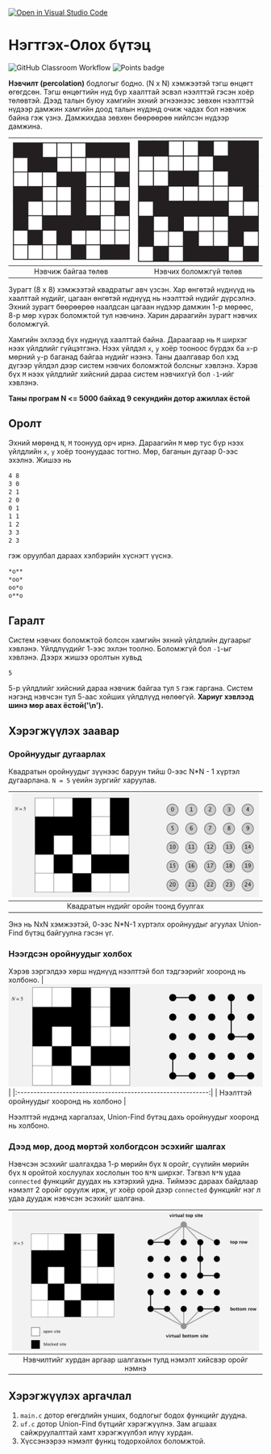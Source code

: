 [![Open in Visual Studio Code](https://classroom.github.com/assets/open-in-vscode-c66648af7eb3fe8bc4f294546bfd86ef473780cde1dea487d3c4ff354943c9ae.svg)](https://classroom.github.com/online_ide?assignment_repo_id=9615895&assignment_repo_type=AssignmentRepo)
# Нэгтгэх-Олох бүтэц
![GitHub Classroom Workflow](../../workflows/GitHub%20Classroom%20Workflow/badge.svg?branch=main) ![Points badge](../../blob/badges/.github/badges/points.svg)

**Нэвчилт (percolation)** бодлогыг бодно. (N x N) хэмжээтэй тэгш өнцөгт өгөгдсөн. Тэгш өнцөгтийн нүд бүр хаалттай эсвэл нээлттэй гэсэн хоёр төлөвтэй. Дээд талын буюу хамгийн эхний эгнээнээс зөвхөн нээлттэй нүдээр дамжин хамгийн доод талын нүдэнд очиж чадах бол нэвчиж байна гэж үзнэ. Дамжихдаа зөвхөн бөөрөөрөө нийлсэн нүдээр дамжина.

| ![Нэвчиж байгаа төлөв](assets/percolates.png) | ![Нэвчих боломжгүй төлөв](assets/nopercolates.png) |
|:---------------------------------------------:|:--------------------------------------------------:|
| Нэвчиж байгаа төлөв                           | Нэвчих боломжгүй төлөв                             |


Зурагт (8 x 8) хэмжээтэй квадратыг авч үзсэн. Хар өнгөтэй нүднүүд нь хаалттай нүдийг, цагаан өнгөтэй нүднүүд нь нээлттэй нүдийг дүрсэлнэ. Эхний зурагт бөөрөөрөө наалдсан цагаан нүдээр дамжин 1-р мөрөөс, 8-р мөр хүрэх боломжтой тул нэвчинэ. Харин дараагийн зурагт нэвчих боломжгүй.

Хамгийн эхлээд бүх нүднүүд хаалттай байна. Дараагаар нь `M` ширхэг нээх үйлдлийг гүйцэтгэнэ. Нээх үйлдэл `x`, `y` хоёр тооноос бүрдэх ба `x`-р мөрний `y`-р баганад байгаа нүдийг нээнэ. Таны даалгавар бол хэд дүгээр үйлдэл дээр систем нэвчих боломжтой болсныг хэвлэнэ. Хэрэв бүх `M` нээх үйлдлийг хийсний дараа систем нэвчихгүй бол `-1`-ийг хэвлэнэ.

**Таны програм N <= 5000 байхад 9 секундийн дотор ажиллах ёстой**

## Оролт
Эхний мөрөнд `N`, `M` тоонууд орч ирнэ. Дараагийн `M` мөр тус бүр нээх үйлдлийн `x`, `y` хоёр тоонуудаас тогтно. Мөр, баганын дугаар 0-ээс эхэлнэ.
Жишээ нь 
```
4 8
3 0
2 1
2 0
0 1
1 1
1 2
3 3
2 3
```
гэж оруулбал дараах хэлбэрийн хүснэгт үүснэ.
```
*o**
*oo*
oo*o
o**o
```

## Гаралт

Систем нэвчих боломжтой болсон хамгийн эхний үйлдлийн дугаарыг хэвлэнэ. Үйлдлүүдийг 1-ээс эхлэн тоолно. Боломжгүй бол `-1`-ыг хэвлэнэ.
Дээрх жишээ оролтын хувьд
```
5
```
5-р үйлдлийг хийсний дараа нэвчиж байгаа тул `5` гэж гаргана. Систем нэгэнд нэвчсэн тул 5-аас хойших үйлдлүүд нөлөөгүй.
**Хариуг хэвлээд шинэ мөр авах ёстой('\n').**

## Хэрэгжүүлэх заавар

### Оройнуудыг дугаарлах

Квадратын оройнуудыг зүүнээс баруун тийш 0-ээс N*N - 1 хүртэл дугаарлана. `N = 5` үеийн зургийг харуулав.

| ![Квадратын нүдийг оройн тоонд буулгах](assets/cell_id.png) |
|:-----------------------------------------------------------:|
| Квадратын нүдийг оройн тоонд буулгах                        |


Энэ нь NxN хэмжээтэй, 0-ээс N*N-1 хүртэлх оройнуудыг агуулах Union-Find бүтэц байгуулна гэсэн үг.

### Нээгдсэн оройнуудыг холбох

Хэрэв зэргэлдээ хөрш нүднүүд нээлттэй бол тэдгээрийг хооронд нь холбоно.
| ![Нээлттэй оройнуудыг хооронд нь холбоно](assets/union.png) |
|:-----------------------------------------------------------:|
| Нээлттэй оройнуудыг хооронд нь холбоно                      |


Нээлттэй нүдэнд харгалзах, Union-Find бүтэц дахь оройнуудыг хооронд нь холбоно.

### Дээд мөр, доод мөртэй холбогдсон эсэхийг шалгах

Нэвчсэн эсэхийг шалгахдаа 1-р мөрийн бүх `N` оройг, сүүлийн мөрийн бүх `N` оройтой хослуулах хослолын тоо `N*N` ширхэг. Тэгвэл `N*N` удаа `connected` функцийг дуудах нь хэтэрхий удна. Тиймээс дараах байдлаар нэмэлт 2 оройг оруулж ирж, уг хоёр орой дээр `connected` функцийг нэг л удаа дуудаж нэвчсэн эсэхийг шалгана.

| ![Нэвчилтийг хурдан аргаар шалгахын тулд нэмэлт хийсвэр оройг нэмнэ](assets/virtual_node.png) |
|:---------------------------------------------------------------------------------------------:|
| Нэвчилтийг хурдан аргаар шалгахын тулд нэмэлт хийсвэр оройг нэмнэ                             |


## Хэрэгжүүлэх аргачлал

  1. `main.c` дотор өгөгдлийн унших, бодлогыг бодох функцийг дуудна.
  2. `uf.c` дотор Union-Find бүтцийг хэрэгжүүлнэ. Зам агшаах сайжруулалттай хамт хэрэгжүүлбэл илүү хурдан.
  3. Хүссэнээрээ нэмэлт функц тодорхойлох боломжтой.
